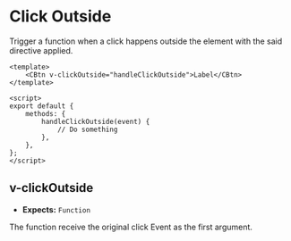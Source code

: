 # Click Outside

Trigger a function when a click happens outside the element with the said directive applied.

```vue
<template>
    <CBtn v-clickOutside="handleClickOutside">Label</CBtn>
</template>

<script>
export default {
    methods: {
        handleClickOutside(event) {
            // Do something
        },
    },
};
</script>
```

## v-clickOutside

-   **Expects:** `Function`

The function receive the original click Event as the first argument.
